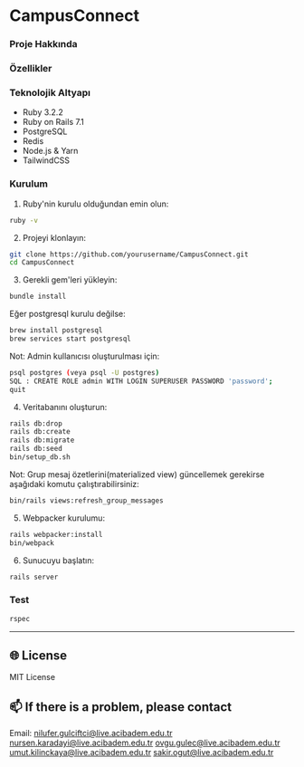 # CampusConnect

### Proje Hakkında

### Özellikler

### Teknolojik Altyapı
- Ruby 3.2.2
- Ruby on Rails 7.1
- PostgreSQL
- Redis
- Node.js & Yarn
- TailwindCSS

### Kurulum
1. Ruby'nin kurulu olduğundan emin olun:
```bash
ruby -v
```

2. Projeyi klonlayın:
```bash
git clone https://github.com/yourusername/CampusConnect.git
cd CampusConnect
```

3. Gerekli gem'leri yükleyin:
```bash
bundle install
```

Eğer postgresql kurulu değilse:
```bash
brew install postgresql
brew services start postgresql
```
Not: Admin kullanıcısı oluşturulması için:
```bash
psql postgres (veya psql -U postgres)
SQL : CREATE ROLE admin WITH LOGIN SUPERUSER PASSWORD 'password';
quit
```

4. Veritabanını oluşturun:
```bash
rails db:drop
rails db:create
rails db:migrate
rails db:seed
bin/setup_db.sh
```
Not: Grup mesaj özetlerini(materialized view) güncellemek gerekirse aşağıdaki komutu çalıştırabilirsiniz:
```bash
bin/rails views:refresh_group_messages
```
5. Webpacker kurulumu:
```bash
rails webpacker:install
bin/webpack
```

6. Sunucuyu başlatın:
```bash
rails server
```

### Test
```bash
rspec
```
---

## 🌐 License
MIT License

## 📫 If there is a problem, please contact
Email: 
nilufer.gulciftci@live.acibadem.edu.tr
nursen.karadayi@live.acibadem.edu.tr
ovgu.gulec@live.acibadem.edu.tr
umut.kilinckaya@live.acibadem.edu.tr
sakir.ogut@live.acibadem.edu.tr
